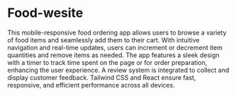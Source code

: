 # Food-wesite
This mobile-responsive food ordering app allows users to browse a variety of food items and seamlessly add them to their cart. With intuitive navigation and real-time updates, users can increment or decrement item quantities and remove items as needed. The app features a sleek design with a timer to track time spent on the page or for order preparation, enhancing the user experience. A review system is integrated to collect and display customer feedback. Tailwind CSS and React ensure fast, responsive, and efficient performance across all devices.
